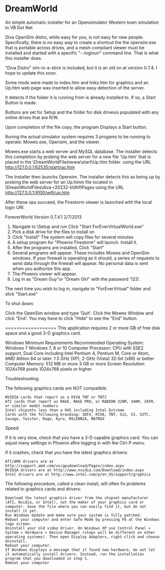 # DreamWorld
An simple automatic installer for an Opensimulator Western town simulation In VB Dot Net

Diva OpenSim distro, while easy for you, is not easy for new people.   Specifically, there is no easy way to create a shortcut the the opensim.exe that is portable across drives, and a mesh-compliant viewer must be installed and started with a specific "--loginuri" command line.  That is what this installer does.

"Diva Distro" sim-in-a-stick is included, but it is an old on at version 0.7.4. I hope to update this soon.

Some mods were made to index.htm and links.htm for graphics and an Up.htm web page was inserted to allow easy detection of the server.   

It detects if the folder it is running from is already installed to.  If so, a Start Button is made.

Buttons are set for Setup and the folder for disk drivesis populated with any online drives that are R/W.

Upon completion of the file copy, the program Displays a Start button.

Runing the actual simulator system requires 3 progams to be running to operate: Mowes.exe, Opensim, and the viewer. 

Mowes.exe starts a web server and MySQL database.  The installer detects this completion by probing the web server for a new file 'Up.htm' that is placed in the \DreamWorldFiles\www\start\Up.htm folder.  using the URL http://127.0.0.1:62535/start/up.htm

The Installer then launchs Opensim.  The installer detects this as being up by probing the web server for an Up.htnm file located in \DreamWorldFiles\diva-r20232-b\WifiPages using the URL http://127.0.0.1:9100/wifi/up.htm

After these ops succeed, the Firestorm viewer is launched with the local login URI.

ForeverWorld Version 0.7.4.1   2/7/2013

1) Navigate to \Setup and run Click "Start ForEverVirtualWorld.exe"
2) Pick a disk drive for the files to install on 
3) Click "Install"  The system will copy files for several minutes 
4) A setup program for "Phoenix Firestorm" will launch. Install it.
5) After the programs are installed, Click "Start"
6) Several programs will appear. These includes Mowes and OpenSim windows.  If your firewall is operating as it should, a series of requests to send data through the firewall will appear.   No personal data is sent when you authorize this app.  
6) The Phoenix viewer will appear. 
7) Log in as "Dream Guy"or "Dream Girl" with the password '123'.

The next time you wish to log in, navigate to "ForEverVirtual" folder and slick "Start.exe"

To shut down: 

Click the OpenSim window and type 'Quit<ret>'.
Click the Mowes Window and click "End'. You may have to click "Hide" to see the "End" button.

==================
This application requires 2 or more GB of free disk space and a good 3-D graphics card.

Windows 		Minimum Requirements 		Recommended
Operating System: 	Windows 7 			Windows 7, 8 or 10
Computer Processor: 	CPU with SSE2 support, 		Dual Core 
			including Intel Pentium 4, 
			Pentium M, Core or Atom, 
			AMD Athlon 64 or later. 	1.5 GHz (XP), 2-GHz (Vista) 32-bit (x86) or better
Computer Memory: 	512 MB or more 			3 GB or more
Screen Resolution: 	1024x768 pixels 		1024x768 pixels or higher

Troubleshooting:

The following graphics cards are NOT compatible:

    NVIDIA cards that report as a RIVA TNT or TNT2
    ATI cards that report as RAGE, RAGE PRO, or RADEON 320M, 340M, 345M, or similar model numbers
    Intel chipsets less than a 945 including Intel Extreme
    Cards with the following branding: 3DFX, RIVA, TNT, SiS, S3, S3TC, Savage, Twister, Rage, Kyro, MILENNIA, MATROX


Speed: 

If it is very slow, check that you have a 3-D capable graphics card.   You can asjust many settings in Phoenix aftre logging in with the Ctrl-P menu.

If it crashes, check that you have the latest graphics drivers:

    ATI/AMD drivers are at http://support.amd.com/us/gpudownload/Pages/index.aspx
    NVIDIA drivers are at http://www.nvidia.com/Download/index.aspx
    Intel drivers are at http://www.intel.com/p/en_US/support/graphics

The following procedure, called a clean install, will often fix problems related to graphics cards and drivers:

    Download the latest graphics driver from the chipset manufacturer (ATI, Nvidia, or Intel), not the maker of your graphics card or computer. Save the file where you can easily find it, but do not install it yet.
    Run Windows Update and make sure your system is fully patched.
    Reboot your computer and enter Safe Mode by pressing F8 at the Windows logo screen.
    Uninstall your old video driver. On Windows XP use Control Panel > System > Hardware > Device Manager (steps will be different on other operating systems). Then open Display Adapters, right-click and choose Uninstall.
    Reboot your computer.
    If Windows displays a message that it found new hardware, do not let it automatically install drivers. Instead, run the installation program that you downloaded in step 1.
    Reboot your computer





